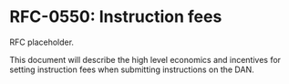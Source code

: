 # RFC-0550: Instruction fees

RFC placeholder.

This document will describe the high level economics and incentives for setting instruction fees when submitting
instructions on the DAN.